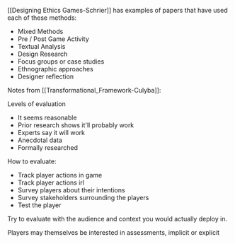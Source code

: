 [[Designing Ethics Games-Schrier]] has examples of papers that have used each of these methods:

 - Mixed Methods
 - Pre / Post Game Activity
 - Textual Analysis
 - Design Research
 - Focus groups or case studies
 - Ethnographic approaches
 - Designer reflection

Notes from [[Transformational_Framework-Culyba]]:

Levels of evaluation

 - It seems reasonable
 - Prior research shows it'll probably work
 - Experts say it will work
 - Anecdotal data
 - Formally researched

How to evaluate:

 - Track player actions in game
 - Track player actions irl
 - Survey players about their intentions
 - Survey stakeholders surrounding the players
 - Test the player

Try to evaluate with the audience and context you would actually deploy in.

Players may themselves be interested in assessments, implicit or explicit


